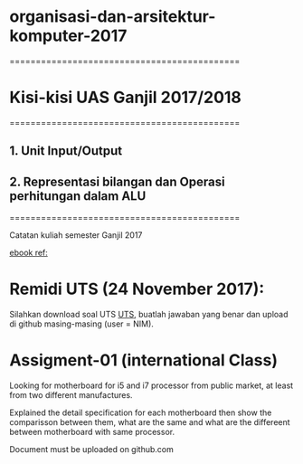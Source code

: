 # organisasi-dan-arsitektur-komputer-2017

============================================
# Kisi-kisi UAS Ganjil 2017/2018
============================================

## 1. Unit Input/Output

## 2. Representasi bilangan dan Operasi perhitungan dalam ALU

============================================







Catatan kuliah semester Ganjil 2017


[ebook ref:](https://gen.lib.rus.ec)

# Remidi UTS (24 November 2017):

Silahkan download soal UTS [UTS](https://github.com/handaga/organisasi-dan-arsitektur-komputer-2017/blob/master/bana-uts-if-OrganisasidanArsitekturKomputer.docx), buatlah jawaban yang benar dan upload di github masing-masing (user = NIM).



# Assigment-01 (international Class) 


Looking for motherboard for i5 and i7 processor from public market, at least from two different manufactures.

Explained the detail specification for each motherboard then show the comparisson between them, what are the same and what are the differeent between motherboard with same processor.


Document must be uploaded on github.com

